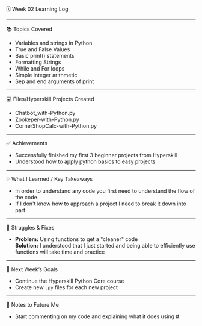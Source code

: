 🗓️ Week 02 Learning Log

---

📚 Topics Covered
- Variables and strings in Python
- True and False Values
- Basic print() statements
- Formatting Strings
- While and For loops
- Simple integer arithmetic
- Sep and end arguments of print


---

💻 Files/Hyperskill Projects Created 
- Chatbot_with-Python.py
- Zookeper-with-Python.py
- CornerShopCalc-with-Python.py

---

✅ Achievements
- Successfully finished my first 3 beginner projects from Hyperskill
- Understood how to apply python basics to easy projects


---

💡 What I Learned / Key Takeaways
- In order to understand any code you first need to understand the flow of the code.
- If I don't know how to approach a project I need to break it down into part.

---

🔧 Struggles & Fixes
- **Problem:** Using functions to get a "cleaner" code  
  **Solution:** I understood that I just started and being able to efficiently use functions will take time and practice


---

🎯 Next Week’s Goals
- Continue the Hyperskill Python Core course
- Create new `.py` files for each new project


---

📌 Notes to Future Me
- Start commenting on my code and explaining what it does using #.
